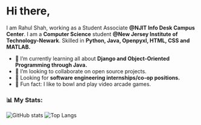 # Hi there,
I am Rahul Shah, working as a Student Associate **@NJIT Info Desk Campus Center**. I am a **Computer Science** student **@New Jersey Institute of Technology-Newark**.  Skilled in **Python, Java, Openpyxl, HTML, CSS and MATLAB.**

- 🌱 I’m currently learning all about **Django and Object-Oriented Programming through Java.**
- 🤝 I’m looking to collaborate on open source projects.
- 💼 Looking for **software engineering internships/co-op positions.**
- 🌟 Fun fact: I like to bowl and play video arcade games.

### 📊 My Stats:
![GitHub stats](https://github-readme-stats.vercel.app/api?username=rahulnshah&show_icons=true&theme=tokyonight)
![Top Langs](https://github-readme-stats.vercel.app/api/top-langs/?username=rahulnshah&theme=tokyonight)


